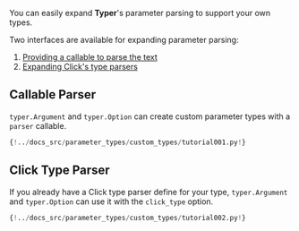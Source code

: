 You can easily expand **Typer**'s parameter parsing to support your own types.

Two interfaces are available for expanding parameter parsing:

1. [Providing a callable to parse the text](#callable-parser)
1. [Expanding Click's type parsers](#click-type-parser)

## Callable Parser

`typer.Argument` and `typer.Option` can create custom parameter types with a `parser` callable.


```Python hl_lines="12-13  17  18"
{!../docs_src/parameter_types/custom_types/tutorial001.py!}
```

## Click Type Parser

If you already have a Click type parser define for your type, `typer.Argument` and `typer.Option`
can use it with the `click_type` option.

```Python hl_lines="13-17  21  22"
{!../docs_src/parameter_types/custom_types/tutorial002.py!}
```